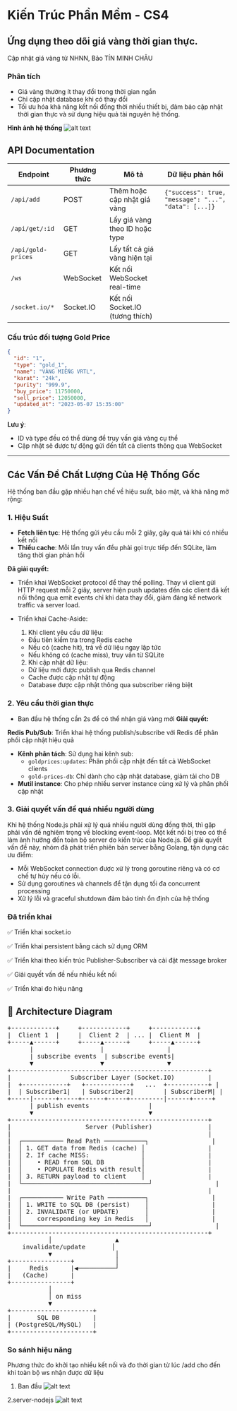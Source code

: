# Kiến Trúc Phần Mềm - CS4
## Ứng dụng theo dõi giá vàng thời gian thực.
Cập nhật giá vàng từ NHNN, Bảo TÍN MINH CHÂU


### Phân tích
- Giá vàng thường ít thay đổi trong thời gian ngắn
- Chỉ cập nhật database khi có thay đổi
- Tối ưu hóa khả năng kết nối đồng thời nhiều thiết bị, đảm bảo cập nhật thời gian thực và sử dụng hiệu quả tài nguyên hệ thống.

**Hình ảnh hệ thống**
 ![alt text](test/image.png)

## API Documentation

| Endpoint | Phương thức | Mô tả | Dữ liệu phản hồi |
|----------|-------------|-------|------------------|
| `/api/add` | POST | Thêm hoặc cập nhật giá vàng | `{"success": true, "message": "...", "data": [...]}` |
| `/api/get/:id` | GET | Lấy giá vàng theo ID hoặc type |  |
| `/api/gold-prices` | GET | Lấy tất cả giá vàng hiện tại |  |
| `/ws` | WebSocket | Kết nối WebSocket real-time |  |
| `/socket.io/*` | Socket.IO | Kết nối Socket.IO (tương thích) |  |

### Cấu trúc đối tượng Gold Price

```json
{
  "id": "1",
  "type": "gold_1",
  "name": "VÀNG MIẾNG VRTL",
  "karat": "24k",
  "purity": "999.9",
  "buy_price": 11750000,
  "sell_price": 12050000,
  "updated_at": "2023-05-07 15:35:00"
}
```

**Lưu ý**: 
- ID và type đều có thể dùng để truy vấn giá vàng cụ thể
- Cập nhật sẽ được tự động gửi đến tất cả clients thông qua WebSocket


-----

## Các Vấn Đề Chất Lượng Của Hệ Thống Gốc

Hệ thống ban đầu gặp nhiều hạn chế về hiệu suất, bảo mật, và khả năng mở rộng:

### 1. Hiệu Suất
- **Fetch liên tục**: Hệ thống gửi yêu cầu mỗi 2 giây, gây quá tải khi có nhiều kết nối
- **Thiếu cache**: Mỗi lần truy vấn đều phải gọi trực tiếp đến SQLite, làm tăng thời gian phản hồi

**Đã giải quyết:** 
- Triển khai WebSocket protocol để thay thế polling. Thay vì client gửi HTTP request mỗi 2 giây, server hiện push updates đến các client đã kết nối thông qua emit events chỉ khi data thay đổi, giảm đáng kể network traffic và server load.

- Triển khai Cache-Aside:
    1. Khi client yêu cầu dữ liệu:
     - Đầu tiên kiểm tra trong Redis cache
     - Nếu có (cache hit), trả về dữ liệu ngay lập tức
     - Nếu không có (cache miss), truy vấn từ SQLite
     
    2. Khi cập nhật dữ liệu:
     - Dữ liệu mới được publish qua Redis channel
     - Cache được cập nhật tự động
     - Database được cập nhật thông qua subscriber riêng biệt

### 2. Yêu cầu thời gian thực

- Ban đầu hệ thống cần 2s để có thể nhận giá vàng mới 
**Giải quyết:**

**Redis Pub/Sub**: Triển khai hệ thống publish/subscribe với Redis để phân phối cập nhật hiệu quả
- **Kênh phân tách**: Sử dụng hai kênh sub:
  - `goldprices:updates`: Phân phối cập nhật đến tất cả WebSocket clients
  - `gold-prices-db`: Chỉ dành cho cập nhật database, giảm tải cho DB
- **Mutil instance**: Cho phép nhiều server instance cùng xử lý và phân phối cập nhật

### 3. Giải quyết vấn đề quá nhiều người dùng

Khi hệ thống Node.js phải xử lý quá nhiều người dùng đồng thời, thì gặp phải vấn đề nghiêm trọng về blocking event-loop. Một kết nối bị treo có thể làm ảnh hưởng đến toàn bộ server do kiến trúc của Node.js. Để giải quyết vấn đề này, nhóm đã phát triển phiên bản server bằng Golang, tận dụng các ưu điểm:

- Mỗi WebSocket connection được xử lý trong goroutine riêng và có cơ chế tự hủy nếu có lỗi.
- Sử dụng goroutines và channels để tận dụng tối đa concurrent processing
- Xử lý lỗi và graceful shutdown đảm bảo tính ổn định của hệ thống

### Đã triển khai
✅ Triển khai socket.io

✅ Triển khai persistent bằng cách sử dụng ORM

✅ Triển khai theo kiến trúc Publisher-Subscriber và cài đặt message broker

✅ Giải quyết vấn đề nếu nhiều kết nối

✅ Triển khai đo hiệu năng
## 📐 Architecture Diagram

<pre>
+------------+     +------------+     +------------+
|  Client 1  |     |  Client 2  | ... |  Client M  |
+-----▲------+     +-----▲------+     +-----▲------+
      |                  |                 |
      | subscribe events  | subscribe events|
      ▼                  ▼                 ▼
+-----------------------------------------------------+
|                Subscriber Layer (Socket.IO)         |
|  +------------+   +------------+   ...  +-----------+ |
|  | Subscriber1|   | Subscriber2|        | SubscriberM| |
+-----|------+-----+------+-----+---------|------+-----+
      | publish events                |
      ▼                               ▼
+-----------------------------------------------------+
|                    Server (Publisher)               |
|                                                     |
|  ┌─────────── Read Path ───────────┐                 |
|  │ 1. GET data from Redis (cache) │                 |
|  │ 2. If cache MISS:              │                 |
|  │    • READ from SQL DB          │                 |
|  │    • POPULATE Redis with result│                 |
|  │ 3. RETURN payload to client    │                 |
|  └──────────────────────────────────┘                 |
|                                                     |
|  ┌─────────── Write Path ──────────┐                 |
|  │ 1. WRITE to SQL DB (persist)    │                 |
|  │ 2. INVALIDATE (or UPDATE)       │                 |
|  │    corresponding key in Redis   │                 |
|  └──────────────────────────────────┘                 |
+-----------------------------------------------------+
           │                 ▲
    invalidate/update       │
           ▼                 │
+----------------+           │
|     Redis      |◀──────────┘
|   (Cache)      |
+----------------+
           │
           │ on miss
           ▼
+----------------------+
|       SQL DB         |
| (PostgreSQL/MySQL)   |
+----------------------+
</pre>

### So sánh hiệu năng
Phương thức đo khởi tạo nhiều kết nối và đo thời gian từ lúc /add cho đến khi toàn bộ ws nhận được dữ liệu

1. Ban đầu
   ![alt text](test/test/latency_comparison_20250512_084026.png)


2.server-nodejs
![alt text](test/results/scalability/line_comparison_20250507_215231.png)

